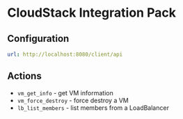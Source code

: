 # CloudStack Integration Pack

## Configuration

```yaml
url: http://localhost:8080/client/api
```

## Actions

* `vm_get_info` - get VM information
* `vm_force_destroy` - force destroy a VM
* `lb_list_members` - list members from a LoadBalancer